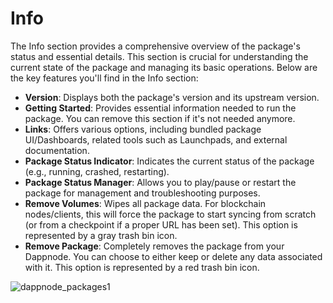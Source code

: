 # Info

The Info section provides a comprehensive overview of the package's status and essential details. This section is crucial for understanding the current state of the package and managing its basic operations. Below are the key features you'll find in the Info section:

- **Version**: Displays both the package's version and its upstream version.
- **Getting Started**: Provides essential information needed to run the package. You can remove this section if it's not needed anymore.
- **Links**: Offers various options, including bundled package UI/Dashboards, related tools such as Launchpads, and external documentation.
- **Package Status Indicator**: Indicates the current status of the package (e.g., running, crashed, restarting).
- **Package Status Manager**: Allows you to play/pause or restart the package for management and troubleshooting purposes.
- **Remove Volumes**: Wipes all package data. For blockchain nodes/clients, this will force the package to start syncing from scratch (or from a checkpoint if a proper URL has been set). This option is represented by a gray trash bin icon.
- **Remove Package**: Completely removes the package from your Dappnode. You can choose to either keep or delete any data associated with it. This option is represented by a red trash bin icon.

![dappnode_packages1](/img/dappnode_packages1.png)
